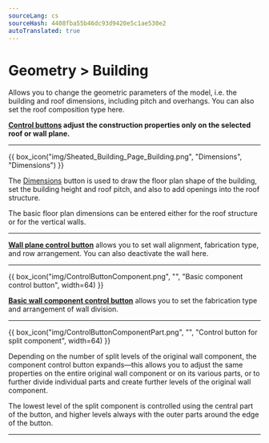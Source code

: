 ```yaml
---
sourceLang: cs
sourceHash: 4408fba55b46dc93d9420e5c1ae530e2
autoTranslated: true
---
```


<h1>Geometry &gt; Building</h1>

<p>Allows you to change the geometric parameters of the model, i.e. the building and roof dimensions, including pitch and overhangs. You can also set the roof composition type here.</p>

<p><b><u>Control buttons</u> adjust the construction properties only on the selected roof or wall plane.</b></p>

<hr class="main">

{{ box_icon("img/Sheated_Building_Page_Building.png", "Dimensions", "Dimensions") }}

<p>The <u>Dimensions</u> button is used to draw the floor plan shape of the building, set the building height and roof pitch, and also to add openings into the roof structure.</p>

<p>The basic floor plan dimensions can be entered either for the roof structure or for the vertical walls.</p>

<hr class="main">

<!--{{ box_icon("img/RoofSketchIcon64x64.png", "Roof", "Roof") }}

<p>The <u>Roof</u> button allows you to set the type of roof composition. The type of cladding and the dimensions of the secondary roof structure can be changed via the <u>Cladding</u> button.</p>

<hr class="main">

{{ box_icon("img/WallIcon64x64.png", "Walls", "Walls") }}

<p>The <u>Walls</u> button allows you to set the wall alignment, type of wall fabrication, arrangement of cladding rows, and plinth height.</p>

<p>These settings can be adjusted for individual walls using the relevant Control buttons.</p>

<hr class="main">

{{ box_icon("img/MainInsert64x64.png", "Add wall 2D", "Add wall 2D", fontSize=8) }}

<p>The <u>Add wall 2D</u> button allows you to add internal vertical walls to the structure and modify wall properties.</p>

<hr class="main">

{{ box_icon("img/ControlButton.png", "", "Control button", width=64) }}

<!--<p><b><u>Roof plane control button</u></b> allows you to set the type of roof composition for each roof plane.</p>-->
<p><b><u>Wall plane control button</u></b> allows you to set wall alignment, fabrication type, and row arrangement. You can also deactivate the wall here.</p>

<hr class="main">

{{ box_icon("img/ControlButtonComponent.png", "", "Basic component control button", width=64) }}

<p><b><u>Basic wall component control button</u></b> allows you to set the fabrication type and arrangement of wall division.</p>

<hr class="main">

{{ box_icon("img/ControlButtonComponentPart.png", "", "Control button for split component", width=64) }}

<p>Depending on the number of split levels of the original wall component, the component control button expands—this allows you to adjust the same properties on the entire original wall component or on its various parts, or to further divide individual parts and create further levels of the original wall component.</p>

<p>The lowest level of the split component is controlled using the central part of the button, and higher levels always with the outer parts around the edge of the button.</p>

<hr class="main">

<!-- product: HiStruct Building Configurator -->